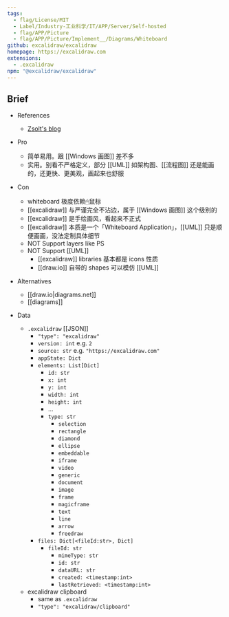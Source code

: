 ```yaml
---
tags:
  - flag/License/MIT
  - Label/Industry-工业科学/IT/APP/Server/Self-hosted
  - flag/APP/Picture
  - flag/APP/Picture/Implement__/Diagrams/Whiteboard
github: excalidraw/excalidraw
homepage: https://excalidraw.com
extensions:
  - .excalidraw
npm: "@excalidraw/excalidraw"
---
```


## Brief

- References
    - [Zsolt's blog](https://www.zsolt.blog/)

- Pro
    - 简单易用。跟 [[Windows 画图]] 差不多
    - 实用。别看不严格定义，部分 [[UML]] 如架构图、[[流程图]] 还是能画的，还更快、更美观，画起来也舒服

- Con
    - whiteboard 极度依赖🖱鼠标
    - [[excalidraw]] 与严谨完全不沾边，属于 [[Windows 画图]] 这个级别的
    - [[excalidraw]] 是手绘画风，看起来不正式
    - [[excalidraw]] 本质是一个「Whiteboard Application」，[[UML]] 只是顺便画画，没法定制具体细节
    - NOT Support layers like PS
    - NOT Support [[UML]]
        - [[excalidraw]] libraries 基本都是 icons 性质
        - [[draw.io]] 自带的 shapes 可以模仿 [[UML]]

- Alternatives
    - [[draw.io|diagrams.net]]
    - [[diagrams]]

- Data
    - `.excalidraw` [[JSON]]
        - `"type": "excalidraw"`
        - `version: int` e.g. `2`
        - `source: str` e.g. `"https://excalidraw.com"`
        - `appState: Dict`
        - `elements: List[Dict]`
            - `id: str`
            - `x: int`
            - `y: int`
            - `width: int`
            - `height: int`
            - ...
            - `type: str`
                - `selection`
                - `rectangle`
                - `diamond`
                - `ellipse`
                - `embeddable`
                - `iframe`
                - `video`
                - `generic`
                - `document`
                - `image`
                - `frame`
                - `magicframe`
                - `text`
                - `line`
                - `arrow`
                - `freedraw`
        - `files: Dict[<fileId:str>, Dict]`
            - `fileId: str`
                - `mimeType: str`
                - `id: str`
                - `dataURL: str`
                - `created: <timestamp:int>`
                - `lastRetrieved: <timestamp:int>`
    - excalidraw clipboard
        - same as `.excalidraw`
        - `"type": "excalidraw/clipboard"`
